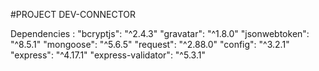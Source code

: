 #PROJECT DEV-CONNECTOR

Dependencies :  "bcryptjs": "^2.4.3"
		"gravatar": "^1.8.0"
    		"jsonwebtoken": "^8.5.1"
    		"mongoose": "^5.6.5"
    		"request": "^2.88.0"
    		"config": "^3.2.1"
    		"express": "^4.17.1"
    		"express-validator": "^5.3.1"
    		